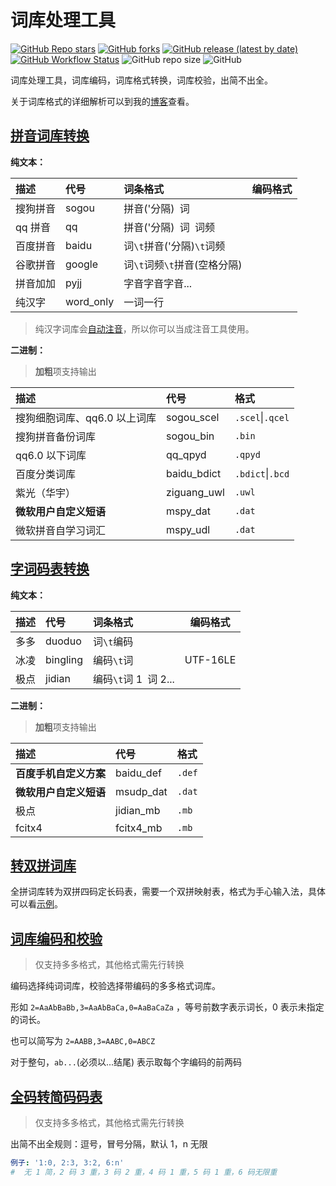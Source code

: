 # 词库处理工具

[![GitHub Repo stars](https://img.shields.io/github/stars/cxcn/dtool)](https://github.com/cxcn/dtool/stargazers)
[![GitHub forks](https://img.shields.io/github/forks/cxcn/dtool)](https://github.com/cxcn/dtool/network/members)
[![GitHub release (latest by date)](https://img.shields.io/github/v/release/cxcn/dtool)](https://github.com/cxcn/dtool/releases)
[![GitHub Workflow Status](https://img.shields.io/github/actions/workflow/status/cxcn/dtool/build.yml)](https://github.com/cxcn/dtool/actions/workflows/build.yml)
![GitHub repo size](https://img.shields.io/github/repo-size/cxcn/dtool)
![GitHub](https://img.shields.io/github/license/cxcn/dtool)

词库处理工具，词库编码，词库格式转换，词库校验，出简不出全。

关于词库格式的详细解析可以到我的[博客](https://noif.cc/)查看。

## [拼音词库转换](./pkg/pinyin/)

**纯文本：**

| 描述     | 代号      | 词条格式                     | 编码格式 |
| :------- | :-------- | :--------------------------- | -------- |
| 搜狗拼音 | sogou     | 拼音('分隔)` `词             |          |
| qq 拼音  | qq        | 拼音('分隔)` `词` `词频      |          |
| 百度拼音 | baidu     | 词`\t`拼音('分隔)`\t`词频    |          |
| 谷歌拼音 | google    | 词`\t`词频`\t`拼音(空格分隔) |          |
| 拼音加加 | pyjj      | 字音字音字音...              |          |
| 纯汉字   | word_only | 一词一行                     |          |

> 纯汉字词库会[自动注音](./pkg/encoder/pinyin.go)，所以你可以当成注音工具使用。

**二进制：**

> **加粗**项支持输出

| 描述                         | 代号        | 格式             |
| :--------------------------- | :---------- | :--------------- |
| 搜狗细胞词库、qq6.0 以上词库 | sogou_scel  | `.scel`\|`.qcel` |
| 搜狗拼音备份词库             | sogou_bin   | `.bin`           |
| qq6.0 以下词库               | qq_qpyd     | `.qpyd`          |
| 百度分类词库                 | baidu_bdict | `.bdict`\|`.bcd` |
| 紫光（华宇）                 | ziguang_uwl | `.uwl`           |
| **微软用户自定义短语**       | mspy_dat    | `.dat`           |
| 微软拼音自学习词汇           | mspy_udl    | `.dat`           |

## [字词码表转换](./pkg/table/)

**纯文本：**

| 描述 | 代号     | 词条格式               | 编码格式 |
| :--- | :------- | :--------------------- | -------- |
| 多多 | duoduo   | 词`\t`编码             |          |
| 冰凌 | bingling | 编码`\t`词             | UTF-16LE |
| 极点 | jidian   | 编码`\t`词 1` `词 2... |          |

**二进制：**

> **加粗**项支持输出

| 描述                   | 代号      | 格式   |
| :--------------------- | :-------- | :----- |
| **百度手机自定义方案** | baidu_def | `.def` |
| **微软用户自定义短语** | msudp_dat | `.dat` |
| 极点                   | jidian_mb | `.mb`  |
| fcitx4                 | fcitx4_mb | `.mb`  |

## [转双拼词库](./pkg/double/double_pinyin.go)

全拼词库转为双拼四码定长码表，需要一个双拼映射表，格式为手心输入法，具体可以看[示例](assets/双拼映射表/)。

## [词库编码和校验](./pkg/checker/checker.go)

> 仅支持多多格式，其他格式需先行转换

编码选择纯词词库，校验选择带编码的多多格式词库。

形如 `2=AaAbBaBb,3=AaAbBaCa,0=AaBaCaZa` ，等号前数字表示词长，0 表示未指定的词长。

也可以简写为 `2=AABB,3=AABC,0=ABCZ`

对于整句，`ab...`(必须以...结尾) 表示取每个字编码的前两码

## [全码转简码码表](./pkg/encoder/shortener.go)

> 仅支持多多格式，其他格式需先行转换

出简不出全规则：逗号，冒号分隔，默认 1，n 无限

```yaml
例子: '1:0, 2:3, 3:2, 6:n'
#  无 1 简，2 码 3 重，3 码 2 重，4 码 1 重，5 码 1 重，6 码无限重
```
